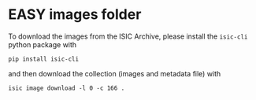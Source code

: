 # EASY images folder
To download the images from the ISIC Archive, please install the
``isic-cli`` python package with

``pip install isic-cli``

and then download the collection (images and metadata file) with

``isic image download -l 0 -c 166 .``
